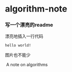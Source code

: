 # algorithm-note

### 写一个漂亮的readme

漂亮地插入一行代码

```
hello world!
```

图片也不能少

![]()
A note on algorithms
